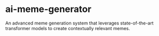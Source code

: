 # ai-meme-generator
An advanced meme generation system that leverages state-of-the-art transformer models to create contextually relevant memes.
